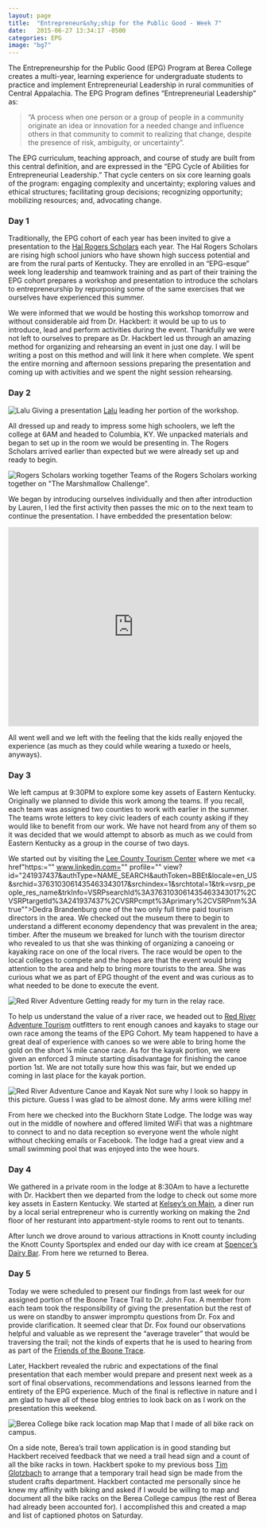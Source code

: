 ```yaml
---
layout: page
title:  "Entrepreneur&shy;ship for the Public Good - Week 7"
date:   2015-06-27 13:34:17 -0500
categories: EPG
image: "bg7"
---
```

The Entrepreneurship for the Public Good (EPG) Program at Berea College creates a multi-year, learning experience for undergraduate students to practice and implement Entrepreneurial Leadership in rural communities of Central Appalachia. The EPG Program defines “Entrepreneurial Leadership” as:

>    “A process when one person or a group of people in a community originate an idea or innovation for a needed change and influence others in that community to commit to realizing that change, despite the presence of risk, ambiguity, or uncertainty”.

The EPG curriculum, teaching approach, and course of study are built from this central definition, and are expressed in the “EPG Cycle of Abilities for Entrepreneurial Leadership.” That cycle centers on six core learning goals of the program: engaging complexity and uncertainty; exploring values and ethical structures; facilitating group decisions; recognizing opportunity; mobilizing resources; and, advocating change.

### Day 1

Traditionally, the EPG cohort of each year has been invited to give a presentation to the [Hal Rogers Scholars](”http://centertech.com/leadership/rogers-scholars/”) each year. The Hal Rogers Scholars are rising high school juniors who have shown high success potential and are from the rural parts of Kentucky. They are enrolled in an “EPG-esque” week long leadership and teamwork training and as part of their training the EPG cohort prepares a workshop and presentation to introduce the scholars to entrepreneurship by repurposing some of the same exercises that we ourselves have experienced this summer.

We were informed that we would be hosting this workshop tomorrow and without considerable aid from Dr. Hackbert: it would be up to us to introduce, lead and perform activities during the event. Thankfully we were not left to ourselves to prepare as Dr. Hackbert led us through an amazing method for organizing and rehearsing an event in just one day. I will be writing a post on this method and will link it here when complete. We spent the entire morning and afternoon sessions preparing the presentation and coming up with activities and we spent the night session rehearsing.

### Day 2

![Lalu Giving a presentation](../../../../img/epg/presenting.jpg) <span class="caption text-muted"> [Lalu](https://www.linkedin.com/profile/view?id=422947031&authType=NAME_SEARCH&authToken=J8jA&locale=en_US&trk=tyah&trkInfo=clickedVertical%3Amynetwork%2Cidx%3A1-2-2%2CtarId%3A1435464568272%2Ctas%3Ak) leading her portion of the workshop.</span>

All dressed up and ready to impress some high schoolers, we left the college at 6AM and headed to Columbia, KY. We unpacked materials and began to set up in the room we would be presenting in. The Rogers Scholars arrived earlier than expected but we were already set up and ready to begin.

![Rogers Scholars working together](../../../../img/epg/collab.jpg) <span class="caption text-muted">Teams of the Rogers Scholars working together on "The Marshmallow Challenge".</span>

We began by introducing ourselves individually and then after introduction by Lauren, I led the first activity then passes the mic on to the next team to continue the presentation. I have embedded the presentation below:

<iframe src="https://www.slideshare.net/slideshow/embed_code/key/jQ5xbjnBefQ9wc" marginwidth="0" marginheight="0" scrolling="no" width="100%" frameborder="0" height="400px"></iframe>

All went well and we left with the feeling that the kids really enjoyed the experience (as much as they could while wearing a tuxedo or heels, anyways).

### Day 3

We left campus at 9:30PM to explore some key assets of Eastern Kentucky. Originally we planned to divide this work among the teams. If you recall, each team was assigned two counties to work with earlier in the summer. The teams wrote letters to key civic leaders of each county asking if they would like to benefit from our work. We have not heard from any of them so it was decided that we would attempt to absorb as much as we could from Eastern Kentucky as a group in the course of two days.

We started out by visiting the [Lee County Tourism Center](”http://www.yelp.com/biz/beattyville-lee-county-tourism-beattyville”) where we met <a href"https:="" www.linkedin.com="" profile="" view?id="241937437&amp;authType=NAME_SEARCH&amp;authToken=BBEt&amp;locale=en_US&amp;srchid=3763103061435463343017&amp;srchindex=1&amp;srchtotal=1&amp;trk=vsrp_people_res_name&amp;trkInfo=VSRPsearchId%3A3763103061435463343017%2CVSRPtargetId%3A241937437%2CVSRPcmpt%3Aprimary%2CVSRPnm%3Atrue&quot;">Dedra Brandenburg</a> one of the two only full time paid tourism directors in the area. We checked out the museum there to begin to understand a different economy dependency that was prevalent in the area; timber. After the museum we breaked for lunch with the tourism director who revealed to us that she was thinking of organizing a canoeing or kayaking race on one of the local rivers. The race would be open to the local colleges to compete and the hopes are that the event would bring attention to the area and help to bring more tourists to the area. She was curious what we as part of EPG thought of the event and was curious as to what needed to be done to execute the event.

![Red River Adventure](../../../../img/epg/kayaking_waiting.jpg) <span class="caption text-muted">Getting ready for my turn in the relay race.</span>

To help us understand the value of a river race, we headed out to [Red River Adventure Tourism](http://www.yelp.com/biz/red-river-adventure-frenchburg?osq=canoe) outfitters to rent enough canoes and kayaks to stage our own race among the teams of the EPG Cohort. My team happened to have a great deal of experience with canoes so we were able to bring home the gold on the short ¼ mile canoe race. As for the kayak portion, we were given an enforced 3 minute starting disadvantage for finishing the canoe portion 1st. We are not totally sure how this was fair, but we ended up coming in last place for the kayak portion.

![Red River Adventure Canoe and Kayak](../../../../img/epg/kayaking.jpg) <span class="caption text-muted">Not sure why I look so happy in this picture. Guess I was glad to be almost done. My arms were killing me!</span>

From here we checked into the Buckhorn State Lodge. The lodge was way out in the middle of nowhere and offered limited WiFi that was a nightmare to connect to and no data reception so everyone went the whole night without checking emails or Facebook. The lodge had a great view and a small swimming pool that was enjoyed into the wee hours.

### Day 4

We gathered in a private room in the lodge at 8:30Am to have a lecturette with Dr. Hackbert then we departed from the lodge to check out some more key assets in Eastern Kentucky. We started at [Kelsey’s on Main](http://www.yelp.com/biz/kelseys-on-main-jackson), a diner run by a local serial entrepreneur who is currently working on making the 2nd floor of her resturant into appartment-style rooms to rent out to tenants.

After lunch we drove around to various attractions in Knott county including the Knott County Sportsplex and ended our day with ice cream at [Spencer’s Dairy Bar](http://www.yelp.com/biz/spencers-dairy-bar-booneville). From here we returned to Berea.

### Day 5

Today we were scheduled to present our findings from last week for our assigned portion of the Boone Trace Trail to Dr. John Fox. A member from each team took the responsibility of giving the presentation but the rest of us were on standby to answer impromptu questions from Dr. Fox and provide clarification. It seemed clear that Dr. Fox found our observations helpful and valuable as we represent the “average traveler” that would be traversing the trail; not the kinds of experts that he is used to hearing from as part of the [Friends of the Boone Trace](https://www.facebook.com/groups/boonetrace1775/).

Later, Hackbert revealed the rubric and expectations of the final presentation that each member would prepare and present next week as a sort of final observations, recommendations and lessons learned from the entirety of the EPG experience. Much of the final is reflective in nature and I am glad to have all of these blog entries to look back on as I work on the presentation this weekend.

![Berea College bike rack location map](../../../../img/epg/bike-map.jpg) <span class="caption text-muted">Map that I made of all bike rack on campus.</span>

On a side note, Berea’s trail town application is in good standing but Hackbert received feedback that we need a trail head sign and a count of all the bike racks in town. Hackbert spoke to my previous boss [Tim Glotzbach](https://www.linkedin.com/profile/view?id=43767340&authType=NAME_SEARCH&authToken=Gflx&locale=en_US&trk=tyah&trkInfo=clickedVertical%3Amynetwork%2Cidx%3A1-1-1%2CtarId%3A1435462479234%2Ctas%3Atim%20glotzbach) to arrange that a temporary trail head sign be made from the student crafts department. Hackbert contacted me personally since he knew my affinity with biking and asked if I would be willing to map and document all the bike racks on the Berea College campus (the rest of Berea had already been accounted for). I accomplished this and created a map and list of captioned photos on Saturday.
